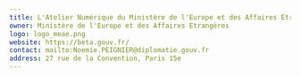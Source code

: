 ```yaml
---
title: L'Atelier Numérique du Ministère de l'Europe et des Affaires Etrangères
owner: Ministère de l'Europe et des Affaires Etrangères
logo: logo_meae.png
website: https://beta.gouv.fr/
contact: mailto:Noemie.PEIGNIER@diplomatie.gouv.fr
address: 27 rue de la Convention, Paris 15e
---
```

